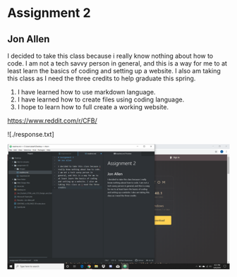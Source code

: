 # Assignment 2
## Jon Allen

I decided to take this class because i really know nothing about how to code. I am not a tech savvy person in general, and this is a way for me to at least learn the basics of coding and setting up a website. I also am taking this class as I need the three credits to help graduate this spring.

1. I have learned how to use markdown language.
2. I have learned how to create files using coding language.
3. I hope to learn how to full create a working website.

https://www.reddit.com/r/CFB/

![./response.txt]

![screenshot](https://github.com/jonallen22/web-dev-hw/blob/master/assignment-02/images/Screenshot-02.png)
